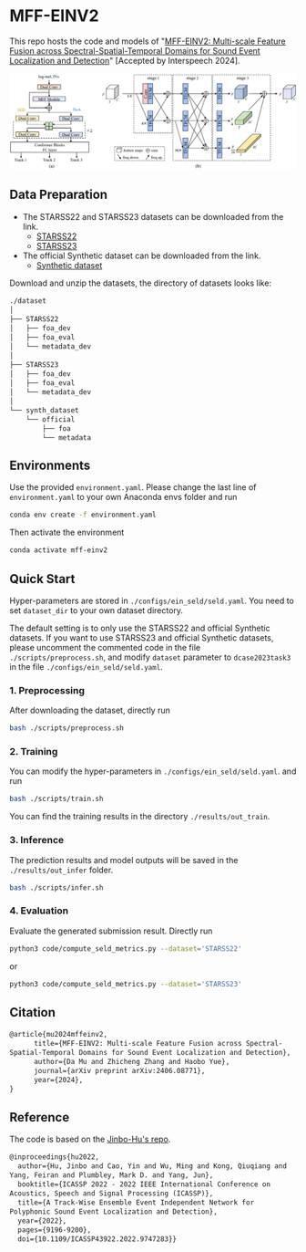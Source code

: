 # MFF-EINV2
This repo hosts the code and models of "[MFF-EINV2: Multi-scale Feature Fusion across Spectral-Spatial-Temporal Domains for Sound Event Localization and Detection](https://arxiv.org/abs/2406.08771)" [Accepted by Interspeech 2024].



![mff_einv2](/images/mff_einv2.png)

## Data Preparation

- The STARSS22 and STARSS23 datasets can be downloaded from the link.
    - [STARSS22](https://zenodo.org/records/6600531)
    - [STARSS23](https://zenodo.org/record/7709052)
- The official Synthetic dataset can be downloaded from the link. 
    - [Synthetic dataset ](https://zenodo.org/record/6406873#.ZEjVc3ZByUl)

Download and unzip the datasets, the directory of datasets looks like:

```
./dataset
│
├── STARSS22
│   ├── foa_dev
│   ├── foa_eval
│   └── metadata_dev
│
├── STARSS23
│   ├── foa_dev
│   ├── foa_eval
│   └── metadata_dev
│
└── synth_dataset
    └── official
        ├── foa
        └── metadata
```

## Environments

Use the provided `environment.yaml`. Please change the last line of `environment.yaml` to your own Anaconda envs folder and run

```bash
conda env create -f environment.yaml
```

Then activate the environment

```bash
conda activate mff-einv2
```

## Quick Start

Hyper-parameters are stored in `./configs/ein_seld/seld.yaml`. You need to set `dataset_dir` to your own dataset directory. 

The default setting is to only use the STARSS22 and official Synthetic datasets. If you want to use STARSS23 and official Synthetic datasets, please uncomment the commented code in the file `./scripts/preprocess.sh`, and modify `dataset`  parameter to `dcase2023task3` in the file `./configs/ein_seld/seld.yaml`.

### 1. Preprocessing

After downloading the dataset, directly run

```bash
bash ./scripts/preprocess.sh
```

### 2. Training

You can modify the hyper-parameters in `./configs/ein_seld/seld.yaml`. and run

```bash
bash ./scripts/train.sh
```

You can find the training results in the directory `./results/out_train`.

### 3. Inference

The prediction results and model outputs will be saved in the `./results/out_infer` folder.

```bash
bash ./scripts/infer.sh
```

### 4. Evaluation

Evaluate the generated submission result. Directly run

```bash
python3 code/compute_seld_metrics.py --dataset='STARSS22'
```

or

```bash
python3 code/compute_seld_metrics.py --dataset='STARSS23'
```

## Citation

```
@article{mu2024mffeinv2,
      title={MFF-EINV2: Multi-scale Feature Fusion across Spectral-Spatial-Temporal Domains for Sound Event Localization and Detection}, 
      author={Da Mu and Zhicheng Zhang and Haobo Yue},
      journal={arXiv preprint arXiv:2406.08771},
      year={2024},
}
```

## Reference

The code is based on the [Jinbo-Hu's repo](https://github.com/Jinbo-Hu/DCASE2022-TASK3).

```
@inproceedings{hu2022,
  author={Hu, Jinbo and Cao, Yin and Wu, Ming and Kong, Qiuqiang and Yang, Feiran and Plumbley, Mark D. and Yang, Jun},
  booktitle={ICASSP 2022 - 2022 IEEE International Conference on Acoustics, Speech and Signal Processing (ICASSP)}, 
  title={A Track-Wise Ensemble Event Independent Network for Polyphonic Sound Event Localization and Detection}, 
  year={2022},
  pages={9196-9200},
  doi={10.1109/ICASSP43922.2022.9747283}}
```

